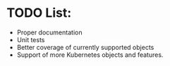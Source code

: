 # TODO List:

* Proper documentation
* Unit tests
* Better coverage of currently supported objects
* Support of more Kubernetes objects and features.
